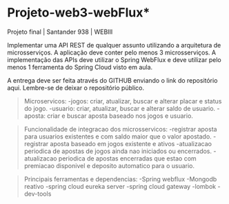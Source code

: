 # Projeto-web3-webFlux*


Projeto final | Santander 938 | WEBIII

Implementar uma API REST de qualquer assunto utilizando a arquitetura de microsserviços. A aplicação deve conter pelo menos 3 microsserviços. A implementação das APIs deve utilizar o Spring WebFlux e deve utilizar pelo menos 1 ferramenta do Spring Cloud visto em aula.

A entrega deve ser feita através do GITHUB enviando o link do repositório aqui. Lembre-se de deixar o repositório público.

> Microservicos: 
-jogos: criar, atualizar, buscar e alterar placar e status do jogo.
-usuario: criar, atualizar, buscar e alterar saldo de usuario.
-aposta: criar e buscar aposta baseado nos jogos e usuario.
 
> Funcionalidade de integracao dos microsservicos: 
-registrar aposta para usuarios existentes e com saldo maior que o valor apostado.
-registrar aposta baseado em jogos existente e ativos
-atualizacao periodica de apostas de jogos ainda nao iniciados ou encerrados.
-atualizacao periodica de apostas encerradas que estao com premiacao disponivel e deposito automatico para o usuario.

>Principais ferramentas e dependencias:
-Spring webflux
-Mongodb reativo
-spring cloud eureka server
-spring cloud gateway
-lombok
-dev-tools

